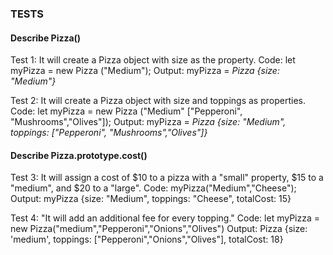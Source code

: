 ### TESTS
#### Describe Pizza()

Test 1: It will create a Pizza object with size as the property.
Code: let myPizza = new Pizza ("Medium");
Output: myPizza = _Pizza {size: "Medium"}_ 
<!--
function Pizza (size) {
  this.size = size;
}
-->
Test 2: It will create a Pizza object with size and toppings as properties.
Code: let myPizza = new Pizza ("Medium" ["Pepperoni", "Mushrooms","Olives"]);
Output: myPizza = _Pizza {size: "Medium", toppings: ["Pepperoni", "Mushrooms","Olives"]}_
<!--
function Pizza (size, ...toppings) {
  this.size = size;
  this.toppings = toppings;
}
-->
#### Describe Pizza.prototype.cost()

Test 3: It will assign a cost of $10 to a pizza with a "small" property, $15 to a "medium", and $20 to a "large".
Code: myPizza("Medium","Cheese");
Output: myPizza {size: "Medium", toppings: "Cheese", totalCost: 15}
<!--
function Pizza (size, toppings) {
  this.size = size;
  this.toppings = toppings;
  this.totalCost = 0;
}

Pizza.prototype.cost = function () {
    if (this.size.toLowerCase() === "small"){
        this.totalCost = 10;
        return this.totalCost;
    } else if (this.size.toLowerCase() === "medium"){
        this.totalCost = 15;
        return this.totalCost;
    } else if (this.size.toLowerCase() === "large"){
        this.totalCost = 20;
        return this.totalCost;
    } 
    return this.totalCost;
}
-->
Test 4: "It will add an additional fee for every topping."
Code: let myPizza = new Pizza("medium","Pepperoni","Onions","Olives")
Output: Pizza {size: 'medium', toppings: ["Pepperoni","Onions","Olives"], totalCost: 18}
<!--
function Pizza (size, ...toppings) {
    this.size = size;
    this.toppings = toppings;
    this.totalCost = 0;
  }
  
Pizza.prototype.cost = function () {
    if (this.size.toLowerCase() === "small"){
        this.totalCost = 10;
    } else if (this.size.toLowerCase() === "medium"){
        this.totalCost = 15;
    } else if (this.size.toLowerCase() === "large"){
        this.totalCost = 20;
    } 
    for (let i = 0; i <this.toppings.length; i++){
          if (this.toppings[i] === "Pepperoni" || this.toppings[i] === "Onions" || this.toppings[i] === "Olives"){
              this.totalCost += 1;
          }
          if (this.toppings[i] === "Bacon" || this.toppings[i] ==="Pineapple" || this.toppings[i] === "Jalapeño Slices"){
              this.totalCost += 2;
          }
          if (this.toppings[i] === "Fresh tomato" || this.toppings[i] === "Hot honey" || this.toppings[i] === "Sub vegan cheese") {
            this.totalCost += 3;
          }
      }
}
-->
